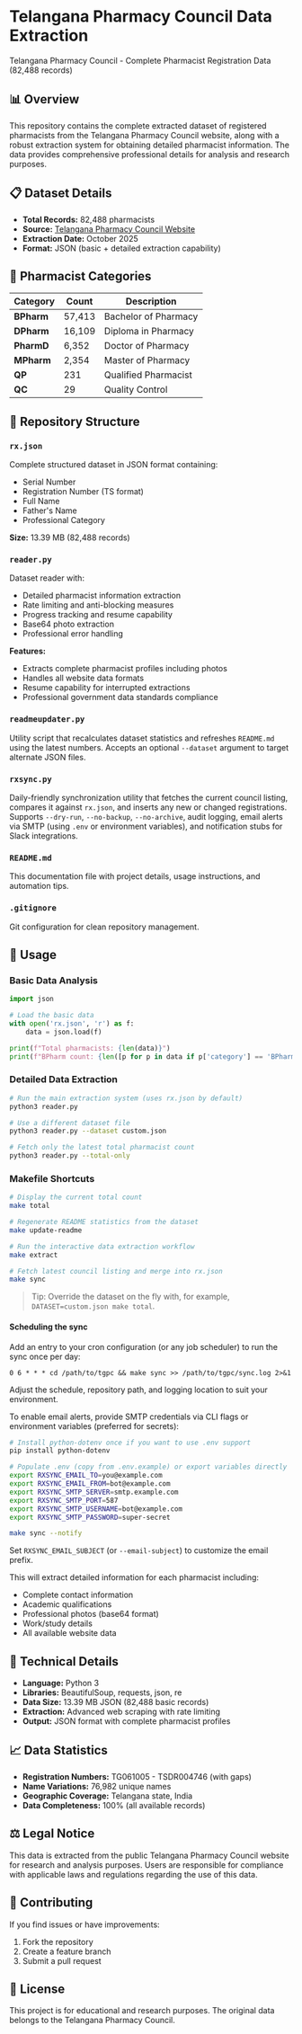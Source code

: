# Telangana Pharmacy Council Data Extraction

Telangana Pharmacy Council - Complete Pharmacist Registration Data (82,488 records)

## 📊 Overview

This repository contains the complete extracted dataset of registered pharmacists from the Telangana Pharmacy Council website, along with a robust extraction system for obtaining detailed pharmacist information. The data provides comprehensive professional details for analysis and research purposes.

## 📋 Dataset Details

- **Total Records:** 82,488 pharmacists
- **Source:** [Telangana Pharmacy Council Website](https://www.pharmacycouncil.telangana.gov.in/pharmacy/srchpharmacisttotal)
- **Extraction Date:** October 2025
- **Format:** JSON (basic + detailed extraction capability)

## 🏥 Pharmacist Categories

| Category | Count | Description |
|----------|-------|-------------|
| **BPharm** | 57,413 | Bachelor of Pharmacy |
| **DPharm** | 16,109 | Diploma in Pharmacy |
| **PharmD** | 6,352 | Doctor of Pharmacy |
| **MPharm** | 2,354 | Master of Pharmacy |
| **QP** | 231 | Qualified Pharmacist |
| **QC** | 29 | Quality Control |

## 📁 Repository Structure

### `rx.json`
Complete structured dataset in JSON format containing:
- Serial Number
- Registration Number (TS format)
- Full Name
- Father's Name
- Professional Category

**Size:** 13.39 MB (82,488 records)

### `reader.py`
Dataset reader with:
- Detailed pharmacist information extraction
- Rate limiting and anti-blocking measures
- Progress tracking and resume capability
- Base64 photo extraction
- Professional error handling

**Features:**
- Extracts complete pharmacist profiles including photos
- Handles all website data formats
- Resume capability for interrupted extractions
- Professional government data standards compliance

### `readmeupdater.py`
Utility script that recalculates dataset statistics and refreshes `README.md` using
the latest numbers. Accepts an optional `--dataset` argument to target alternate
JSON files.

### `rxsync.py`
Daily-friendly synchronization utility that fetches the current council listing,
compares it against `rx.json`, and inserts any new or changed registrations.
Supports `--dry-run`, `--no-backup`, `--no-archive`, audit logging, email alerts
via SMTP (using `.env` or environment variables), and notification stubs for
Slack integrations.

### `README.md`
This documentation file with project details, usage instructions, and automation tips.

### `.gitignore`
Git configuration for clean repository management.

## 🚀 Usage

### Basic Data Analysis
```python
import json

# Load the basic data
with open('rx.json', 'r') as f:
    data = json.load(f)

print(f"Total pharmacists: {len(data)}")
print(f"BPharm count: {len([p for p in data if p['category'] == 'BPharm'])}")
```

### Detailed Data Extraction
```bash
# Run the main extraction system (uses rx.json by default)
python3 reader.py

# Use a different dataset file
python3 reader.py --dataset custom.json

# Fetch only the latest total pharmacist count
python3 reader.py --total-only
```

### Makefile Shortcuts
```bash
# Display the current total count
make total

# Regenerate README statistics from the dataset
make update-readme

# Run the interactive data extraction workflow
make extract

# Fetch latest council listing and merge into rx.json
make sync
```
> Tip: Override the dataset on the fly with, for example,
> `DATASET=custom.json make total`.

#### Scheduling the sync
Add an entry to your cron configuration (or any job scheduler) to run the sync once
per day:

```
0 6 * * * cd /path/to/tgpc && make sync >> /path/to/tgpc/sync.log 2>&1
```

Adjust the schedule, repository path, and logging location to suit your environment.

To enable email alerts, provide SMTP credentials via CLI flags or environment
variables (preferred for secrets):

```bash
# Install python-dotenv once if you want to use .env support
pip install python-dotenv

# Populate .env (copy from .env.example) or export variables directly
export RXSYNC_EMAIL_TO=you@example.com
export RXSYNC_EMAIL_FROM=bot@example.com
export RXSYNC_SMTP_SERVER=smtp.example.com
export RXSYNC_SMTP_PORT=587
export RXSYNC_SMTP_USERNAME=bot@example.com
export RXSYNC_SMTP_PASSWORD=super-secret

make sync --notify
```

Set `RXSYNC_EMAIL_SUBJECT` (or `--email-subject`) to customize the email prefix.

This will extract detailed information for each pharmacist including:
- Complete contact information
- Academic qualifications
- Professional photos (base64 format)
- Work/study details
- All available website data

## 🔧 Technical Details

- **Language:** Python 3
- **Libraries:** BeautifulSoup, requests, json, re
- **Data Size:** 13.39 MB JSON (82,488 basic records)
- **Extraction:** Advanced web scraping with rate limiting
- **Output:** JSON format with complete pharmacist profiles

## 📈 Data Statistics

- **Registration Numbers:** TG061005 - TSDR004746 (with gaps)
- **Name Variations:** 76,982 unique names
- **Geographic Coverage:** Telangana state, India
- **Data Completeness:** 100% (all available records)

## ⚖️ Legal Notice

This data is extracted from the public Telangana Pharmacy Council website for research and analysis purposes. Users are responsible for compliance with applicable laws and regulations regarding the use of this data.

## 🤝 Contributing

If you find issues or have improvements:
1. Fork the repository
2. Create a feature branch
3. Submit a pull request

## 📄 License

This project is for educational and research purposes. The original data belongs to the Telangana Pharmacy Council.
